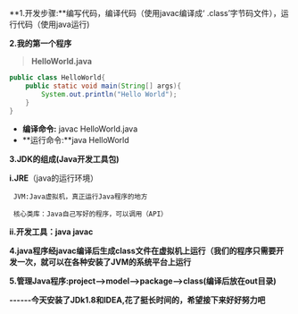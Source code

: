 **1.开发步骤:**编写代码，编译代码（使用javac编译成‘    .class’字节码文件），运行代码（使用java运行)

**2.我的第一个程序**

> **HelloWorld.java**

```java
public class HelloWorld{
    public static void main(String[] args){
        System.out.println("Hello World");
    }
}
```

[^注意]:**<u>HelloWorld是类名，文件名称必须与代码中的类名称一致。</u>**

+ **编译命令:** javac HelloWorld.java
+ **运行命令:**java HelloWorld

**3.JDK的组成(Java开发工具包)**

**i.JRE**（java的运行环境）

     JVM:Java虚拟机，真正运行Java程序的地方
    
     核心类库：Java自己写好的程序，可以调用（API）

**ii.开发工具：java javac**

**4.java程序经javac编译后生成class文件在虚拟机上运行（我们的程序只需要开发一次，就可以在各种安装了JVM的系统平台上运行**

**5.管理Java程序:project—>model—>package—>class(编译后放在out目录)**



**------今天安装了JDk1.8和IDEA,花了挺长时间的，希望接下来好好努力吧**

